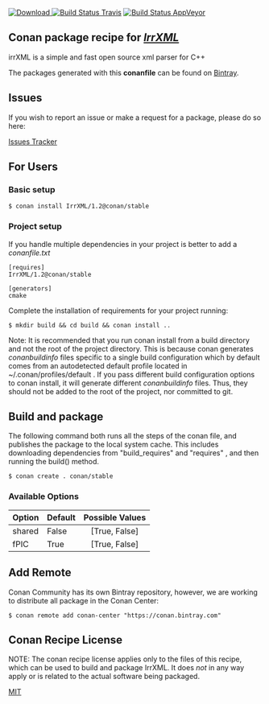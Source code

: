 [![Download](https://api.bintray.com/packages/conan-community/conan/IrrXML%3Aconan/images/download.svg) ](https://bintray.com/conan-community/conan/IrrXML%3Aconan/_latestVersion)
[![Build Status Travis](https://travis-ci.org/conan-community/conan-IrrXML.svg)](https://travis-ci.org/conan-community/conan-IrrXML)
[![Build Status AppVeyor](https://ci.appveyor.com/api/projects/status/github/conan-community/conan-IrrXML?svg=true)](https://ci.appveyor.com/project/ConanCIintegration/conan-IrrXML)

## Conan package recipe for [*IrrXML*](http://www.ambiera.com/irrxml)

irrXML is a simple and fast open source xml parser for C++

The packages generated with this **conanfile** can be found on [Bintray](https://bintray.com/conan-community/conan/IrrXML%3Aconan).


## Issues

If you wish to report an issue or make a request for a package, please do so here:

[Issues Tracker](https://github.com/conan-community/community/issues)


## For Users

### Basic setup

    $ conan install IrrXML/1.2@conan/stable

### Project setup

If you handle multiple dependencies in your project is better to add a *conanfile.txt*

    [requires]
    IrrXML/1.2@conan/stable

    [generators]
    cmake

Complete the installation of requirements for your project running:

    $ mkdir build && cd build && conan install ..

Note: It is recommended that you run conan install from a build directory and not the root of the project directory.  This is because conan generates *conanbuildinfo* files specific to a single build configuration which by default comes from an autodetected default profile located in ~/.conan/profiles/default .  If you pass different build configuration options to conan install, it will generate different *conanbuildinfo* files.  Thus, they should not be added to the root of the project, nor committed to git.


## Build and package

The following command both runs all the steps of the conan file, and publishes the package to the local system cache.  This includes downloading dependencies from "build_requires" and "requires" , and then running the build() method.

    $ conan create . conan/stable


### Available Options
| Option        | Default | Possible Values  |
| ------------- |:----------------- |:------------:|
| shared      | False |  [True, False] |
| fPIC      | True |  [True, False] |


## Add Remote

Conan Community has its own Bintray repository, however, we are working to distribute all package in the Conan Center:

    $ conan remote add conan-center "https://conan.bintray.com"


## Conan Recipe License

NOTE: The conan recipe license applies only to the files of this recipe, which can be used to build and package IrrXML.
It does *not* in any way apply or is related to the actual software being packaged.

[MIT](LICENSE)
